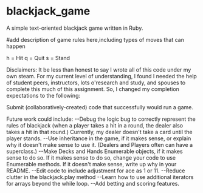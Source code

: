 blackjack_game
==============

A simple text-oriented blackjack game written in Ruby.

#add description of game rules here,including types of moves that can happen

h = Hit
q = Quit
s = Stand


Disclaimers:
It be less than honest to say I wrote all of this code under my own steam.
For my current level of understanding, I found I needed the help of student peers, instructors,
lots o'research and study, and spouses to complete this much of this assignment.
So, I changed my completion expectations to the following:

Submit (collaboratively-created) code that successfully would run a game.

Future work could include:
--Debug the logic bug to correctly represent the rules of blackjack (when a player takes a hit in a round, the dealer also takes a hit in that round.)
Currently, my dealer doesn't take a card until the player stands.
--Use inheritance in the game, if it makes sense, or explain why it doesn't make sense to use it.
(Dealers and Players often can have a superclass.)
--Make Decks and Hands Enumerable objects, if it makes sense to do so.
If it makes sense to do so, change your code to use Enumerable methods.
If it doesn't make sense, write up why in your README.
--Edit code to include adjustment for ace as 1 or 11.
--Reduce clutter in the blackjack.play method
--Learn how to use additional iterators for arrays beyond the while loop.
--Add betting and scoring features.
